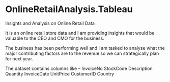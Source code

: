 # OnlineRetailAnalysis.Tableau
Insights and Analysis on Online Retail Data

It is an online retail store data and I am providing insights that would be valuable to the CEO and CMO for the business. 

The business has been performing well and I am tasked to analyse what the major contributing factors are to the revenue so we can strategically plan for next year.

The dataset contains columns like –
	InvoiceNo 
	StockCode 
	Description 
	Quantity 
	InvoiceDate 
	UnitPrice 
	CustomerID 
	Country 
